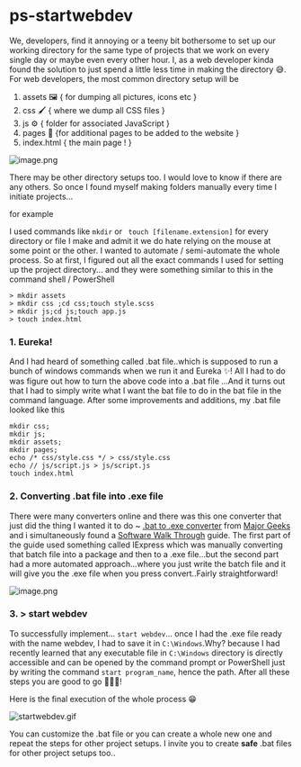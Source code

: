 # ps-startwebdev
We, developers, find it annoying or a teeny bit bothersome to set up our working directory for the same type of projects that we work on every single day or maybe even every other hour. I, as a web developer kinda found the solution to just spend a little less time in making the directory 😅.
For web developers, the most common directory setup will be 

1.  assets 🖼️   {  for dumping all pictures, icons etc }
2. css 🖌️        { where we dump all CSS files }
3. js ⚙️           { folder for associated JavaScript }
4. pages 📃    {for additional pages to be added to the website }
5. index.html  { the main page ! }

![image.png](https://cdn.hashnode.com/res/hashnode/image/upload/v1626611580023/iAF0hMVBoe.png)

There may be other directory setups too. I would love to know if there are any others. So once I found myself making folders manually every time I initiate projects...

for example

I used commands like ``` mkdir ``` or ``` touch [filename.extension]``` for every directory or file I make and admit it we do hate relying on the mouse at some point or the other. I wanted to automate / semi-automate the whole process. So at first, I figured out all the exact commands I used for setting up the project directory... and they were something similar to this in the command shell / PowerShell 
```
> mkdir assets 
> mkdir css ;cd css;touch style.scss
> mkdir js;cd js;touch app.js
> touch index.html

```
### 1. Eureka! 

And I had heard of something called .bat file..which is supposed to run a bunch of windows commands when we run it and Eureka ✨! 
All I had to do was figure out how to turn the above code into a .bat file ...And it turns out that I had to simply write what I want the bat file to do in the bat file in the command language. After some improvements and additions, my .bat file looked like this 
```
mkdir css; 
mkdir js; 
mkdir assets;
mkdir pages;
echo /* css/style.css */ > css/style.css
echo // js/script.js > js/script.js  
touch index.html

```
### 2. Converting .bat file into .exe file 
There were many converters online and there was this one converter that just did the thing I wanted it to do ~
[.bat to .exe converter](https://www.majorgeeks.com/files/details/bat_to_exe_converter.html)  from  [Major Geeks](https://www.majorgeeks.com/) and i simultaneously found a [ Software Walk Through](https://appuals.com/batch-to-exe/) 
 guide. The first part of the guide used something called IExpress which was manually converting that batch file into a package and then to a .exe file...but the second part had a more automated approach...where you just write the batch file and it will give you the .exe file when you press convert..Fairly straightforward! 

![image.png](https://cdn.hashnode.com/res/hashnode/image/upload/v1626614588452/FmXQQ-6Rc.png)

### 3. > start webdev
To successfully implement... `start webdev`...
once I had the .exe file ready with the name webdev, I had to save it in  `C:\Windows`.Why? because I had recently learned that any executable file in `C:\Windows` directory is directly accessible and can be opened by the command prompt or PowerShell just by writing the command `start program_name`, hence the path. After all these steps you are good to go 🏃🏻‍♂️! 

Here is the final execution of the whole process 😁

![startwebdev.gif](https://cdn.hashnode.com/res/hashnode/image/upload/v1626616382322/3UX3jau8_.gif)

You can customize the .bat file or you can create a whole new one and repeat the steps  for other project setups.
I invite you to create **safe** .bat files for other project setups too..










